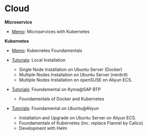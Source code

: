 # Cloud

**Microservice**

- [Memo](./cloud/MicroservicesKubernetes.md): Microservices with Kubernetes



**Kubernetes**

- [Memo](./cloud/KubernetesFoundationMemo.md): Kubernetes Foundamentals

- [Tutorials](./cloud/Kubernetes-Deployment.md): Local Installation
     + Single Node Installation on Ubuntu Server (Docker)
     + Multiple Nodes Installation on Ubuntu Server (nerdctl)
     + Multiple Nodes Installation on openSUSE on Aliyun ECS.

- [Tutorials](./cloud/KubernetesTutorials-BTP-trail.md): Foundamental on Kyma@SAP BTP
     + Foundamentals of Docker and Kubernetes

- [Tutorials](./cloud/KubernetesTutorials-Aliyun-Ubuntu.md): Foundamental on Ubuntu@Aliyun
     + Installation and Upgrade on Ubuntu Server on Aliyun ECS.
     + Foundamentals of Kubernetes (inc. replace Flannel by Calico)
     + Development with Helm

